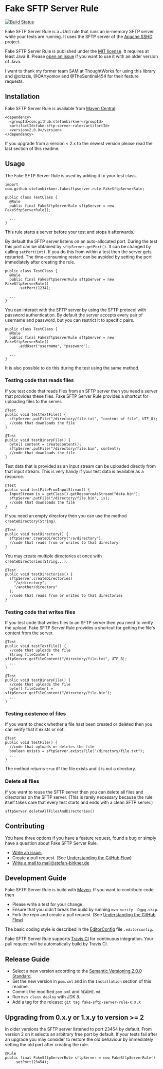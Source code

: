 # Fake SFTP Server Rule

[![Build Status](https://travis-ci.org/stefanbirkner/fake-sftp-server-rule.svg?branch=master)](https://travis-ci.org/stefanbirkner/fake-sftp-server-rule)

Fake SFTP Server Rule is a JUnit rule that runs an in-memory SFTP server while
your tests are running. It uses the SFTP server of the
[Apache SSHD](http://mina.apache.org/sshd-project/index.html) project.

Fake SFTP Server Rule is published under the
[MIT license](http://opensource.org/licenses/MIT). It requires at least Java 8.
Please
[open an issue](https://github.com/stefanbirkner/fake-sftp-server-rule/issues/new)
if you want to use it with an older version of Java.

I want to thank my former team SAM at ThoughtWorks for using this library and
@crizzis, @OArtyomov and @TheSentinel454 for their feature requests.


## Installation

Fake SFTP Server Rule is available from
[Maven Central](https://search.maven.org/#search|ga|1|fake-sftp-server-rule).

    <dependency>
      <groupId>com.github.stefanbirkner</groupId>
      <artifactId>fake-sftp-server-rule</artifactId>
      <version>2.0.0</version>
    </dependency>

If you upgrade from a version < 2.x to the newest version please read the last
section of this readme.

## Usage

The Fake SFTP Server Rule is used by adding it to your test class.

    import com.github.stefanbirkner.fakesftpserver.rule.FakeSftpServerRule;

    public class TestClass {
      @Rule
      public final FakeSftpServerRule sftpServer = new FakeSftpServerRule();

      ...
    }

This rule starts a server before your test and stops it afterwards.

By default the SFTP server listens on an auto-allocated port. During the test
this port can be obtained by `sftpServer.getPort()`. It can be changed
by calling `setPort(int)`. If you do this from within a test then the server
gets restarted. The time-consuming restart can be avoided by setting the port
immediately after creating the rule.

    public class TestClass {
      @Rule
      public final FakeSftpServerRule sftpServer = new FakeSftpServerRule()
          .setPort(1234);

      ...
    }

You can interact with the SFTP server by using the SFTP protocol with password
authentication. By default the server accepts every pair of username and
password, but you can restrict it to specific pairs.

    public class TestClass {
      @Rule
      public final FakeSftpServerRule sftpServer = new FakeSftpServerRule()
          .addUser("username", "password");

      ...
    }

It is also possible to do this during the test using the same method.

### Testing code that reads files

If you test code that reads files from an SFTP server then you need a server
that provides these files. Fake SFTP Server Rule provides a shortcut for
uploading files to the server.

    @Test
    public void testTextFile() {
      sftpServer.putFile("/directory/file.txt", "content of file", UTF_8);
      //code that downloads the file
    }

    @Test
    public void testBinaryFile() {
      byte[] content = createContent();
      sftpServer.putFile("/directory/file.bin", content);
      //code that downloads the file
    }

Test data that is provided as an input stream can be uploaded directly from that
input stream. This is very handy if your test data is available as a resource.

    @Test
    public void testFileFromInputStream() {
      InputStream is = getClass().getResourceAsStream("data.bin");
      sftpServer.putFile("/directory/file.bin", is);
      //code that downloads the file
    }

If you need an empty directory then you can use the method
`createDirectory(String)`.

    @Test
    public void testDirectory() {
      sftpServer.createDirectory("/a/directory");
      //code that reads from or writes to that directory
    }

You may create multiple directories at once with `createDirectories(String...)`.

    @Test
    public void testDirectories() {
      sftpServer.createDirectories(
        "/a/directory",
        "/another/directory"
      );
      //code that reads from or writes to that directories
    }


### Testing code that writes files

If you test code that writes files to an SFTP server then you need to verify
the upload. Fake SFTP Server Rule provides a shortcut for getting the file's
content from the server.

    @Test
    public void testTextFile() {
      //code that uploads the file
      String fileContent = sftpServer.getFileContent("/directory/file.txt", UTF_8);
      ...
    }

    @Test
    public void testBinaryFile() {
      //code that uploads the file
      byte[] fileContent = sftpServer.getFileContent("/directory/file.bin");
      ...
    }

### Testing existence of files

If you want to check whether a file hast been created or deleted then you can
verify that it exists or not.

    @Test
    public void testFile() {
      //code that uploads or deletes the file
      boolean exists = sftpServer.existsFile("/directory/file.txt");
      ...
    }

The method returns `true` iff the file exists and it is not a directory.

### Delete all files

If you want to reuse the SFTP server then you can delete all files and
directories on the SFTP server. (This is rarely necessary because the rule
itself takes care that every test starts and ends with a clean SFTP server.)

    sftpServer.deleteAllFilesAndDirectories()

## Contributing

You have three options if you have a feature request, found a bug or
simply have a question about Fake SFTP Server Rule.

* [Write an issue.](https://github.com/stefanbirkner/fake-sftp-server-rule/issues/new)
* Create a pull request. (See [Understanding the GitHub Flow](https://guides.github.com/introduction/flow/index.html))
* [Write a mail to mail@stefan-birkner.de](mailto:mail@stefan-birkner.de)


## Development Guide

Fake SFTP Server Rule is build with [Maven](http://maven.apache.org/). If you
want to contribute code then

* Please write a test for your change.
* Ensure that you didn't break the build by running `mvn verify -Dgpg.skip`.
* Fork the repo and create a pull request. (See [Understanding the GitHub Flow](https://guides.github.com/introduction/flow/index.html))

The basic coding style is described in the
[EditorConfig](http://editorconfig.org/) file `.editorconfig`.

Fake SFTP Server Rule supports [Travis CI](https://travis-ci.org/) for
continuous integration. Your pull request will be automatically build by Travis
CI.


## Release Guide

* Select a new version according to the
  [Semantic Versioning 2.0.0 Standard](http://semver.org/).
* Set the new version in `pom.xml` and in the `Installation` section of
  this readme.
* Commit the modified `pom.xml` and `README.md`.
* Run `mvn clean deploy` with JDK 8.
* Add a tag for the release: `git tag fake-sftp-server-rule-X.X.X`


## Upgrading from 0.x.y or 1.x.y to version >= 2

In older versions the SFTP server listened to port 23454 by default. From
version 2 on it selects an arbitrary free port by default. If your tests fail
after an upgrade you may consider to restore the old behaviour by immediately
setting the old port after creating the rule.

    @Rule
    public final FakeSftpServerRule sftpServer = new FakeSftpServerRule()
        .setPort(23454);

